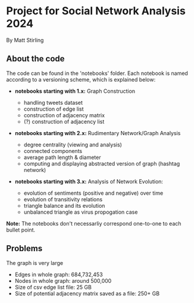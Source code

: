 # Project for Social Network Analysis 2024

By Matt Stirling

## About the code

The code can be found in the 'notebooks' folder. Each notebook is named according to a versioning scheme, which is explained below:

* **notebooks starting with 1.x:** Graph Construction
    - handling tweets dataset
    - construction of edge list
    - construction of adjacency matrix
    - (?) construction of adjacency list

* **notebooks starting with 2.x:** Rudimentary Network/Graph Analysis
    - degree centrality (viewing and analysis)
    - connected components
    - average path length & diameter
    - computing and displaying abstracted version of graph (hashtag network)

* **notebooks starting with 3.x:** Analysis of Network Evolution:
    - evolution of sentiments (positive and negative) over time
    - evolution of transitivity relations
    - triangle balance and its evolution
    - unbalanced triangle as virus propogation case

**Note:** The notebooks don't necessarliy correspond one-to-one to each bullet point. 

## Problems

The graph is very large

* Edges in whole graph: 684,732,453
* Nodes in whole graph: around 500,000
* Size of csv edge list file: 25 GB
* Size of potential adjacency matrix saved as a file: 250+ GB

